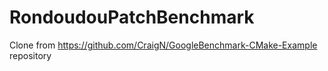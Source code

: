 # RondoudouPatchBenchmark
Clone from https://github.com/CraigN/GoogleBenchmark-CMake-Example repository
